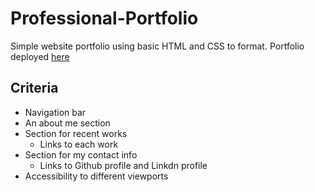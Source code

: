 # Professional-Portfolio

Simple website portfolio using basic HTML and CSS to format. Portfolio deployed [here](https://swagnarok630.github.io/Professional_Portfolio/)

## Criteria

* Navigation bar
* An about me section
* Section for recent works
   * Links to each work
* Section for my contact info
   * Links to Github profile and Linkdn profile
* Accessibility to different viewports
